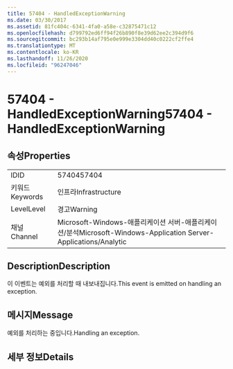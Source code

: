```yaml
---
title: 57404 - HandledExceptionWarning
ms.date: 03/30/2017
ms.assetid: 81fc404c-6341-4fa0-a58e-c32875471c12
ms.openlocfilehash: d799792ed6ff94f26b890f8e39d62ee2c394d9f6
ms.sourcegitcommit: bc293b14af795e0e999e3304dd40c0222cf2ffe4
ms.translationtype: MT
ms.contentlocale: ko-KR
ms.lasthandoff: 11/26/2020
ms.locfileid: "96247046"
---
```

# <a name="57404---handledexceptionwarning"></a><span data-ttu-id="b865c-102">57404 - HandledExceptionWarning</span><span class="sxs-lookup"><span data-stu-id="b865c-102">57404 - HandledExceptionWarning</span></span>

## <a name="properties"></a><span data-ttu-id="b865c-103">속성</span><span class="sxs-lookup"><span data-stu-id="b865c-103">Properties</span></span>  
  
|||  
|-|-|  
|<span data-ttu-id="b865c-104">ID</span><span class="sxs-lookup"><span data-stu-id="b865c-104">ID</span></span>|<span data-ttu-id="b865c-105">57404</span><span class="sxs-lookup"><span data-stu-id="b865c-105">57404</span></span>|  
|<span data-ttu-id="b865c-106">키워드</span><span class="sxs-lookup"><span data-stu-id="b865c-106">Keywords</span></span>|<span data-ttu-id="b865c-107">인프라</span><span class="sxs-lookup"><span data-stu-id="b865c-107">Infrastructure</span></span>|  
|<span data-ttu-id="b865c-108">Level</span><span class="sxs-lookup"><span data-stu-id="b865c-108">Level</span></span>|<span data-ttu-id="b865c-109">경고</span><span class="sxs-lookup"><span data-stu-id="b865c-109">Warning</span></span>|  
|<span data-ttu-id="b865c-110">채널</span><span class="sxs-lookup"><span data-stu-id="b865c-110">Channel</span></span>|<span data-ttu-id="b865c-111">Microsoft-Windows-애플리케이션 서버-애플리케이션/분석</span><span class="sxs-lookup"><span data-stu-id="b865c-111">Microsoft-Windows-Application Server-Applications/Analytic</span></span>|  
  
## <a name="description"></a><span data-ttu-id="b865c-112">Description</span><span class="sxs-lookup"><span data-stu-id="b865c-112">Description</span></span>  

 <span data-ttu-id="b865c-113">이 이벤트는 예외를 처리할 때 내보내집니다.</span><span class="sxs-lookup"><span data-stu-id="b865c-113">This event is emitted on handling an exception.</span></span>  
  
## <a name="message"></a><span data-ttu-id="b865c-114">메시지</span><span class="sxs-lookup"><span data-stu-id="b865c-114">Message</span></span>  

 <span data-ttu-id="b865c-115">예외를 처리하는 중입니다.</span><span class="sxs-lookup"><span data-stu-id="b865c-115">Handling an exception.</span></span>  
  
## <a name="details"></a><span data-ttu-id="b865c-116">세부 정보</span><span class="sxs-lookup"><span data-stu-id="b865c-116">Details</span></span>

